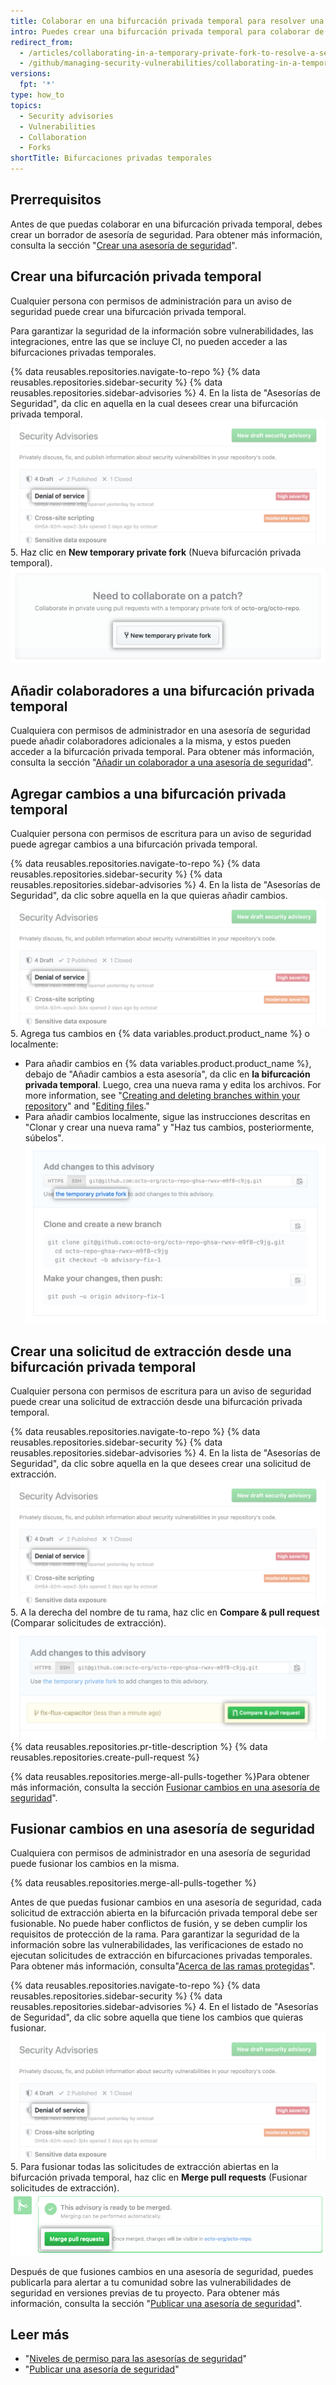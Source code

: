 ```yaml
---
title: Colaborar en una bifurcación privada temporal para resolver una vulnerabilidad de seguridad
intro: Puedes crear una bifurcación privada temporal para colaborar de manera privada en la resolución de una vulnerabilidad de seguridad en tu repositorio.
redirect_from:
  - /articles/collaborating-in-a-temporary-private-fork-to-resolve-a-security-vulnerability
  - /github/managing-security-vulnerabilities/collaborating-in-a-temporary-private-fork-to-resolve-a-security-vulnerability
versions:
  fpt: '*'
type: how_to
topics:
  - Security advisories
  - Vulnerabilities
  - Collaboration
  - Forks
shortTitle: Bifurcaciones privadas temporales
---
```


## Prerrequisitos

Antes de que puedas colaborar en una bifurcación privada temporal, debes crear un borrador de asesoría de seguridad. Para obtener más información, consulta la sección "[Crear una asesoría de seguridad](/github/managing-security-vulnerabilities/creating-a-security-advisory)".

## Crear una bifurcación privada temporal

Cualquier persona con permisos de administración para un aviso de seguridad puede crear una bifurcación privada temporal.

Para garantizar la seguridad de la información sobre vulnerabilidades, las integraciones, entre las que se incluye CI, no pueden acceder a las bifurcaciones privadas temporales.

{% data reusables.repositories.navigate-to-repo %}
{% data reusables.repositories.sidebar-security %}
{% data reusables.repositories.sidebar-advisories %}
4. En la lista de "Asesorías de Seguridad", da clic en aquella en la cual desees crear una bifurcación privada temporal. ![Asesoría de seguridad en el listado](/assets/images/help/security/security-advisory-in-list.png)
5. Haz clic en **New temporary private fork** (Nueva bifurcación privada temporal). ![Nuevo botón de bifurcación privada temporal](/assets/images/help/security/new-temporary-private-fork-button.png)

## Añadir colaboradores a una bifurcación privada temporal

Cualquiera con permisos de administrador en una asesoría de seguridad puede añadir colaboradores adicionales a la misma, y estos pueden acceder a la bifurcación privada temporal. Para obtener más información, consulta la sección "[Añadir un colaborador a una asesoría de seguridad](/github/managing-security-vulnerabilities/adding-a-collaborator-to-a-security-advisory)".

## Agregar cambios a una bifurcación privada temporal

Cualquier persona con permisos de escritura para un aviso de seguridad puede agregar cambios a una bifurcación privada temporal.

{% data reusables.repositories.navigate-to-repo %}
{% data reusables.repositories.sidebar-security %}
{% data reusables.repositories.sidebar-advisories %}
4. En la lista de "Asesorías de Seguridad", da clic sobre aquella en la que quieras añadir cambios. ![Asesoría de seguridad en el listado](/assets/images/help/security/security-advisory-in-list.png)
5. Agrega tus cambios en {% data variables.product.product_name %} o localmente:
   - Para añadir cambios en {% data variables.product.product_name %}, debajo de "Añadir cambios a esta asesoría", da clic en **la bifurcación privada temporal**. Luego, crea una nueva rama y edita los archivos. For more information, see "[Creating and deleting branches within your repository](/articles/creating-and-deleting-branches-within-your-repository)" and "[Editing files](/repositories/working-with-files/managing-files/editing-files)."
   - Para añadir cambios localmente, sigue las instrucciones descritas en "Clonar y crear una nueva rama" y "Haz tus cambios, posteriormente, súbelos". ![Agregar cambios en este cuadro de aviso](/assets/images/help/security/add-changes-to-this-advisory-box.png)

## Crear una solicitud de extracción desde una bifurcación privada temporal

Cualquier persona con permisos de escritura para un aviso de seguridad puede crear una solicitud de extracción desde una bifurcación privada temporal.

{% data reusables.repositories.navigate-to-repo %}
{% data reusables.repositories.sidebar-security %}
{% data reusables.repositories.sidebar-advisories %}
4. En la lista de "Asesorías de Seguridad", da clic sobre aquella en la que desees crear una solicitud de extracción. ![Asesoría de seguridad en el listado](/assets/images/help/security/security-advisory-in-list.png)
5. A la derecha del nombre de tu rama, haz clic en **Compare & pull request** (Comparar solicitudes de extracción). ![Botón Compare & pull request (Comparar y solicitud de extracción)](/assets/images/help/security/security-advisory-compare-and-pr.png)
{% data reusables.repositories.pr-title-description %}
{% data reusables.repositories.create-pull-request %}

{% data reusables.repositories.merge-all-pulls-together %}Para obtener más información, consulta la sección [Fusionar cambios en una asesoría de seguridad](#merging-changes-in-a-security-advisory)".

## Fusionar cambios en una asesoría de seguridad

Cualquiera con permisos de administrador en una asesoría de seguridad puede fusionar los cambios en la misma.

{% data reusables.repositories.merge-all-pulls-together %}

Antes de que puedas fusionar cambios en una asesoría de seguridad, cada solicitud de extracción abierta en la bifurcación privada temporal debe ser fusionable. No puede haber conflictos de fusión, y se deben cumplir los requisitos de protección de la rama. Para garantizar la seguridad de la información sobre las vulnerabilidades, las verificaciones de estado no ejecutan solicitudes de extracción en bifurcaciones privadas temporales. Para obtener más información, consulta"[Acerca de las ramas protegidas](/articles/about-protected-branches)".

{% data reusables.repositories.navigate-to-repo %}
{% data reusables.repositories.sidebar-security %}
{% data reusables.repositories.sidebar-advisories %}
4. En el listado de "Asesorías de Seguridad", da clic sobre aquella que tiene los cambios que quieras fusionar. ![Asesoría de seguridad en el listado](/assets/images/help/security/security-advisory-in-list.png)
5. Para fusionar todas las solicitudes de extracción abiertas en la bifurcación privada temporal, haz clic en **Merge pull requests** (Fusionar solicitudes de extracción). ![Botón para fusionar solicitud de extracción](/assets/images/help/security/merge-pull-requests-button.png)

Después de que fusiones cambios en una asesoría de seguridad, puedes publicarla para alertar a tu comunidad sobre las vulnerabilidades de seguridad en versiones previas de tu proyecto. Para obtener más información, consulta la sección "[Publicar una asesoría de seguridad](/github/managing-security-vulnerabilities/publishing-a-security-advisory)".

## Leer más

- "[Niveles de permiso para las asesorías de seguridad](/github/managing-security-vulnerabilities/permission-levels-for-security-advisories)"
- "[Publicar una asesoría de seguridad](/github/managing-security-vulnerabilities/publishing-a-security-advisory)"
